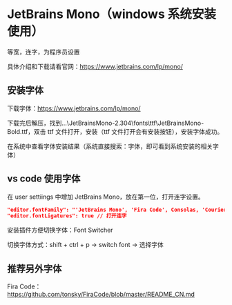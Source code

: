 # JetBrains Mono（windows 系统安装使用）

等宽，连字，为程序员设置

具体介绍和下载请看官网：https://www.jetbrains.com/lp/mono/

## 安装字体

下载字体：https://www.jetbrains.com/lp/mono/

下载完后解压，找到...\JetBrainsMono-2.304\fonts\ttf\JetBrainsMono-Bold.ttf，双击 ttf 文件打开，安装（ttf 文件打开会有安装按钮），安装字体成功。

在系统中查看字体安装结果（系统直接搜索：字体，即可看到系统安装的相关字体）

## vs code 使用字体

在 user settiings 中增加 JetBrains Mono，放在第一位，打开连字设置。

```json
"editor.fontFamily": "'JetBrains Mono', 'Fira Code', Consolas, 'Courier New', monospace",
"editor.fontLigatures": true // 打开连字
```

安装插件方便切换字体：Font Switcher

切换字体方式：shift + ctrl + p -> switch font -> 选择字体

## 推荐另外字体

Fira Code：https://github.com/tonsky/FiraCode/blob/master/README_CN.md
